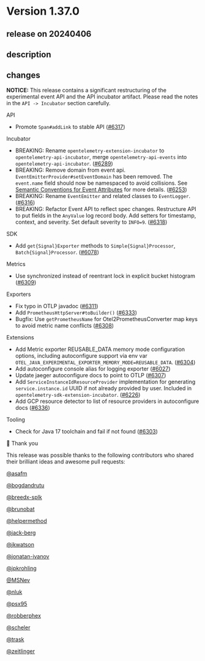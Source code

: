 # Version 1.37.0

## release on 20240406

## description

## changes

<strong>NOTICE:</strong> This release contains a significant restructuring of the experimental event API and the API incubator artifact. Please read the notes in the <code>API -&gt; Incubator</code> section carefully.

API

* Promote <code>Span#addLink</code> to stable API (<a href="https://github.com/open-telemetry/opentelemetry-java/pull/6317" data-hovercard-type="pull_request" data-hovercard-url="/open-telemetry/opentelemetry-java/pull/6317/hovercard">#6317</a>)

Incubator

* BREAKING: Rename <code>opentelemetry-extension-incubator</code> to <code>opentelemetry-api-incubator</code>, merge <code>opentelemetry-api-events</code> into <code>opentelemetry-api-incubator</code>. (<a href="https://github.com/open-telemetry/opentelemetry-java/pull/6289" data-hovercard-type="pull_request" data-hovercard-url="/open-telemetry/opentelemetry-java/pull/6289/hovercard">#6289</a>)
* BREAKING: Remove domain from event api. <code>EventEmitterProvider#setEventDomain</code> has been removed. The <code>event.name</code> field should now be namespaced to avoid collisions. See <a href="https://opentelemetry.io/docs/specs/semconv/general/events/" rel="nofollow">Semantic Conventions for Event Attributes</a> for more details. (<a href="https://github.com/open-telemetry/opentelemetry-java/pull/6253" data-hovercard-type="pull_request" data-hovercard-url="/open-telemetry/opentelemetry-java/pull/6253/hovercard">#6253</a>)
* BREAKING: Rename <code>EventEmitter</code> and related classes to <code>EventLogger</code>. (<a href="https://github.com/open-telemetry/opentelemetry-java/pull/6316" data-hovercard-type="pull_request" data-hovercard-url="/open-telemetry/opentelemetry-java/pull/6316/hovercard">#6316</a>)
* BREAKING: Refactor Event API to reflect spec changes. Restructure API to put fields in the <code>AnyValue</code> log record body. Add setters for timestamp, context, and severity. Set default severity to <code>INFO=9</code>. (<a href="https://github.com/open-telemetry/opentelemetry-java/pull/6318" data-hovercard-type="pull_request" data-hovercard-url="/open-telemetry/opentelemetry-java/pull/6318/hovercard">#6318</a>)

SDK

* Add <code>get{Signal}Exporter</code> methods to <code>Simple{Signal}Processor</code>, <code>Batch{Signal}Processor</code>. (<a href="https://github.com/open-telemetry/opentelemetry-java/pull/6078" data-hovercard-type="pull_request" data-hovercard-url="/open-telemetry/opentelemetry-java/pull/6078/hovercard">#6078</a>)

Metrics

* Use synchronized instead of reentrant lock in explicit bucket histogram (<a href="https://github.com/open-telemetry/opentelemetry-java/pull/6309" data-hovercard-type="pull_request" data-hovercard-url="/open-telemetry/opentelemetry-java/pull/6309/hovercard">#6309</a>)

Exporters

* Fix typo in OTLP javadoc (<a href="https://github.com/open-telemetry/opentelemetry-java/pull/6311" data-hovercard-type="pull_request" data-hovercard-url="/open-telemetry/opentelemetry-java/pull/6311/hovercard">#6311</a>)
* Add <code>PrometheusHttpServer#toBuilder()</code> (<a href="https://github.com/open-telemetry/opentelemetry-java/pull/6333" data-hovercard-type="pull_request" data-hovercard-url="/open-telemetry/opentelemetry-java/pull/6333/hovercard">#6333</a>)
* Bugfix: Use <code>getPrometheusName</code> for Otel2PrometheusConverter map keys to avoid metric name conflicts (<a href="https://github.com/open-telemetry/opentelemetry-java/pull/6308" data-hovercard-type="pull_request" data-hovercard-url="/open-telemetry/opentelemetry-java/pull/6308/hovercard">#6308</a>)

Extensions

* Add Metric exporter REUSABLE_DATA memory mode configuration options, including autoconfigure support via env var <code>OTEL_JAVA_EXPERIMENTAL_EXPORTER_MEMORY_MODE=REUSABLE_DATA</code>. (<a href="https://github.com/open-telemetry/opentelemetry-java/pull/6304" data-hovercard-type="pull_request" data-hovercard-url="/open-telemetry/opentelemetry-java/pull/6304/hovercard">#6304</a>)
* Add autoconfigure console alias for logging exporter (<a href="https://github.com/open-telemetry/opentelemetry-java/pull/6027" data-hovercard-type="pull_request" data-hovercard-url="/open-telemetry/opentelemetry-java/pull/6027/hovercard">#6027</a>)
* Update jaeger autoconfigure docs to point to OTLP (<a href="https://github.com/open-telemetry/opentelemetry-java/pull/6307" data-hovercard-type="pull_request" data-hovercard-url="/open-telemetry/opentelemetry-java/pull/6307/hovercard">#6307</a>)
* Add <code>ServiceInstanceIdResourceProvider</code> implementation for generating <code>service.instance.id</code> UUID if not already provided by user. Included in <code>opentelemetry-sdk-extension-incubator</code>. (<a href="https://github.com/open-telemetry/opentelemetry-java/pull/6226" data-hovercard-type="pull_request" data-hovercard-url="/open-telemetry/opentelemetry-java/pull/6226/hovercard">#6226</a>)
* Add GCP resource detector to list of resource providers in autoconfigure docs (<a href="https://github.com/open-telemetry/opentelemetry-java/pull/6336" data-hovercard-type="pull_request" data-hovercard-url="/open-telemetry/opentelemetry-java/pull/6336/hovercard">#6336</a>)

Tooling

* Check for Java 17 toolchain and fail if not found (<a href="https://github.com/open-telemetry/opentelemetry-java/pull/6303" data-hovercard-type="pull_request" data-hovercard-url="/open-telemetry/opentelemetry-java/pull/6303/hovercard">#6303</a>)

🙇 Thank you

This release was possible thanks to the following contributors who shared their brilliant ideas and awesome pull requests:

<a class="user-mention notranslate" data-hovercard-type="user" data-hovercard-url="/users/asafm/hovercard" data-octo-click="hovercard-link-click" data-octo-dimensions="link_type:self" href="https://github.com/asafm">@asafm</a>

<a class="user-mention notranslate" data-hovercard-type="user" data-hovercard-url="/users/bogdandrutu/hovercard" data-octo-click="hovercard-link-click" data-octo-dimensions="link_type:self" href="https://github.com/bogdandrutu">@bogdandrutu</a>

<a class="user-mention notranslate" data-hovercard-type="user" data-hovercard-url="/users/breedx-splk/hovercard" data-octo-click="hovercard-link-click" data-octo-dimensions="link_type:self" href="https://github.com/breedx-splk">@breedx-splk</a>

<a class="user-mention notranslate" data-hovercard-type="user" data-hovercard-url="/users/brunobat/hovercard" data-octo-click="hovercard-link-click" data-octo-dimensions="link_type:self" href="https://github.com/brunobat">@brunobat</a>

<a class="user-mention notranslate" data-hovercard-type="user" data-hovercard-url="/users/helpermethod/hovercard" data-octo-click="hovercard-link-click" data-octo-dimensions="link_type:self" href="https://github.com/helpermethod">@helpermethod</a>

<a class="user-mention notranslate" data-hovercard-type="user" data-hovercard-url="/users/jack-berg/hovercard" data-octo-click="hovercard-link-click" data-octo-dimensions="link_type:self" href="https://github.com/jack-berg">@jack-berg</a>

<a class="user-mention notranslate" data-hovercard-type="user" data-hovercard-url="/users/jkwatson/hovercard" data-octo-click="hovercard-link-click" data-octo-dimensions="link_type:self" href="https://github.com/jkwatson">@jkwatson</a>

<a class="user-mention notranslate" data-hovercard-type="user" data-hovercard-url="/users/jonatan-ivanov/hovercard" data-octo-click="hovercard-link-click" data-octo-dimensions="link_type:self" href="https://github.com/jonatan-ivanov">@jonatan-ivanov</a>

<a class="user-mention notranslate" data-hovercard-type="user" data-hovercard-url="/users/jpkrohling/hovercard" data-octo-click="hovercard-link-click" data-octo-dimensions="link_type:self" href="https://github.com/jpkrohling">@jpkrohling</a>

<a class="user-mention notranslate" data-hovercard-type="user" data-hovercard-url="/users/MSNev/hovercard" data-octo-click="hovercard-link-click" data-octo-dimensions="link_type:self" href="https://github.com/MSNev">@MSNev</a>

<a class="user-mention notranslate" data-hovercard-type="user" data-hovercard-url="/users/nluk/hovercard" data-octo-click="hovercard-link-click" data-octo-dimensions="link_type:self" href="https://github.com/nluk">@nluk</a>

<a class="user-mention notranslate" data-hovercard-type="user" data-hovercard-url="/users/psx95/hovercard" data-octo-click="hovercard-link-click" data-octo-dimensions="link_type:self" href="https://github.com/psx95">@psx95</a>

<a class="user-mention notranslate" data-hovercard-type="user" data-hovercard-url="/users/robberphex/hovercard" data-octo-click="hovercard-link-click" data-octo-dimensions="link_type:self" href="https://github.com/robberphex">@robberphex</a>

<a class="user-mention notranslate" data-hovercard-type="user" data-hovercard-url="/users/scheler/hovercard" data-octo-click="hovercard-link-click" data-octo-dimensions="link_type:self" href="https://github.com/scheler">@scheler</a>

<a class="user-mention notranslate" data-hovercard-type="user" data-hovercard-url="/users/trask/hovercard" data-octo-click="hovercard-link-click" data-octo-dimensions="link_type:self" href="https://github.com/trask">@trask</a>

<a class="user-mention notranslate" data-hovercard-type="user" data-hovercard-url="/users/zeitlinger/hovercard" data-octo-click="hovercard-link-click" data-octo-dimensions="link_type:self" href="https://github.com/zeitlinger">@zeitlinger</a>

